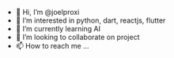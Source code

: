 - 👋 Hi, I’m @joelproxi
- 👀 I’m interested in python, dart, reactjs, flutter
- 🌱 I’m currently learning AI
- 💞️ I’m looking to collaborate on project
- 📫 How to reach me ...

<!---
joelproxi/joelproxi is a ✨ special ✨ repository because its `README.md` (this file) appears on your GitHub profile.
You can click the Preview link to take a look at your changes.
--->
